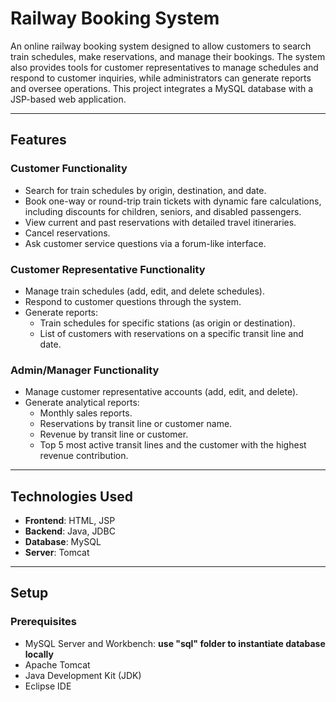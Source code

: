 # Railway Booking System

An online railway booking system designed to allow customers to search train schedules, make reservations, and manage their bookings. The system also provides tools for customer representatives to manage schedules and respond to customer inquiries, while administrators can generate reports and oversee operations. This project integrates a MySQL database with a JSP-based web application.

---

## Features

### **Customer Functionality**
- Search for train schedules by origin, destination, and date.
- Book one-way or round-trip train tickets with dynamic fare calculations, including discounts for children, seniors, and disabled passengers.
- View current and past reservations with detailed travel itineraries.
- Cancel reservations.
- Ask customer service questions via a forum-like interface.

### **Customer Representative Functionality**
- Manage train schedules (add, edit, and delete schedules).
- Respond to customer questions through the system.
- Generate reports:
  - Train schedules for specific stations (as origin or destination).
  - List of customers with reservations on a specific transit line and date.

### **Admin/Manager Functionality**
- Manage customer representative accounts (add, edit, and delete).
- Generate analytical reports:
  - Monthly sales reports.
  - Reservations by transit line or customer name.
  - Revenue by transit line or customer.
  - Top 5 most active transit lines and the customer with the highest revenue contribution.

---

## Technologies Used

- **Frontend**: HTML, JSP
- **Backend**: Java, JDBC
- **Database**: MySQL
- **Server**: Tomcat

---

## Setup

### **Prerequisites**
- MySQL Server and Workbench: **use "sql" folder to instantiate database locally**
- Apache Tomcat
- Java Development Kit (JDK)
- Eclipse IDE
